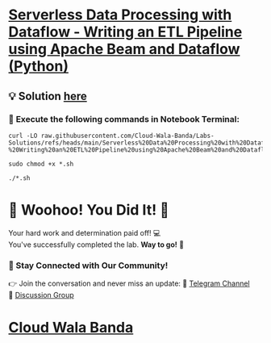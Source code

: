 # [Serverless Data Processing with Dataflow - Writing an ETL Pipeline using Apache Beam and Dataflow (Python)](https://www.cloudskillsboost.google/focuses/64780?parent=catalog)

## 💡 **Solution [here]()**

### 🚀 **Execute the following commands in Notebook Terminal:**  

```
curl -LO raw.githubusercontent.com/Cloud-Wala-Banda/Labs-Solutions/refs/heads/main/Serverless%20Data%20Processing%20with%20Dataflow%20-%20Writing%20an%20ETL%20Pipeline%20using%20Apache%20Beam%20and%20Dataflow%20Python/shell.sh

sudo chmod +x *.sh

./*.sh
```

# 🎉 Woohoo! You Did It! 🎉  

Your hard work and determination paid off! 💻  
You've successfully completed the lab. **Way to go!** 🚀

### 💬 Stay Connected with Our Community!  
👉 Join the conversation and never miss an update:  📢 [Telegram Channel](https://t.me/cloudwalabanda)  
👥 [Discussion Group](https://t.me/cloudwalabandachats)  

# [Cloud Wala Banda](https://www.youtube.com/@cloudwalabanda)